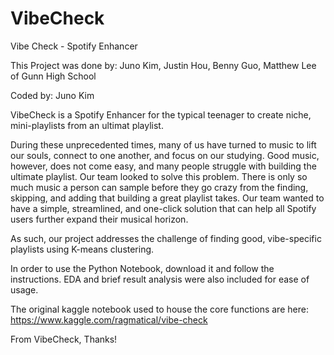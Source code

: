 # VibeCheck
Vibe Check - Spotify Enhancer

This Project was done by: Juno Kim, Justin Hou, Benny Guo, Matthew Lee of Gunn High School

Coded by: Juno Kim

VibeCheck is a Spotify Enhancer for the typical teenager to create niche, mini-playlists from an ultimat playlist.

During these unprecedented times, many of us have turned to music to lift our souls, connect to one another, and focus on our studying. 
Good music, however, does not come easy, and many people struggle with building the ultimate playlist. Our team looked to solve this problem. 
There is only so much music a person can sample before they go crazy from the finding, skipping, and adding that building a great playlist takes. 
Our team wanted to have a simple, streamlined, and one-click solution that can help all Spotify users further expand their musical horizon. 

As such, our project addresses the challenge of finding good, vibe-specific playlists using K-means clustering. 

In order to use the Python Notebook, download it and follow the instructions. EDA and brief result analysis were also included for ease of usage.

The original kaggle notebook used to house the core functions are here: https://www.kaggle.com/ragmatical/vibe-check

From VibeCheck,
Thanks!
